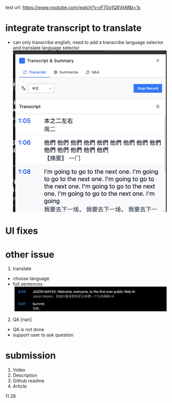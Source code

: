 test url: https://www.youtube.com/watch?v=tF70o1Q8VkM&t=1s

# integrate transcript to translate

- can only transcribe english, need to add a transcribe language selector and translate language selector
  ![alt text](image-2.png)

# UI fixes

# other issue

1. translate

- choose language
- full sentences
  ![alt text](image-1.png)

2. QA [nan]

- QA is not done
- support user to ask question

# submission

1. Video
2. Description
3. Github readme
4. Article

11 28
